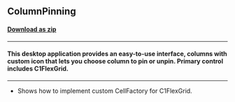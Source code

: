 ## ColumnPinning
#### [Download as zip](https://downgit.github.io/#/home?url=https://github.com/GrapeCity/ComponentOne-UWP-Samples/tree/master/C1.UWP.FlexGrid/CS/ColumnPinning)
____
#### This desktop application provides an easy-to-use interface, columns with custom icon that lets you choose column to pin or unpin. Primary control includes C1FlexGrid.
____

* Shows how to implement custom CellFactory for C1FlexGrid.
